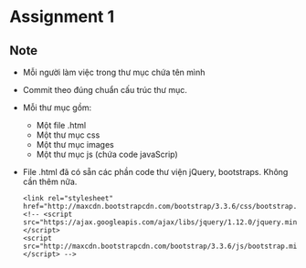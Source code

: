 # Assignment 1

## Note

- Mỗi người làm việc trong thư mục chứa tên mình

- Commit theo đúng chuẩn cấu trúc thư mục.

- Mỗi thư mục gồm:
	- Một file .html
	- Một thư mục css
	- Một thư mục images
	- Một thư mục js (chứa code javaScrip)
	
- File .html đã có sẵn các phần code thư viện jQuery, bootstraps. Không cần thêm nữa.
	```
	<link rel="stylesheet" href="http://maxcdn.bootstrapcdn.com/bootstrap/3.3.6/css/bootstrap.min.css">
	<!-- <script src="https://ajax.googleapis.com/ajax/libs/jquery/1.12.0/jquery.min.js"></script>
	<script src="http://maxcdn.bootstrapcdn.com/bootstrap/3.3.6/js/bootstrap.min.js"></script> -->
	```


